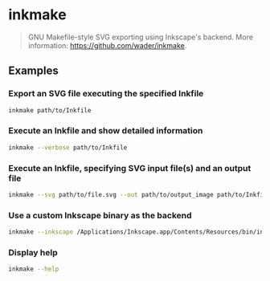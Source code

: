 # inkmake

> GNU Makefile-style SVG exporting using Inkscape's backend. More information: <https://github.com/wader/inkmake>.

## Examples

### Export an SVG file executing the specified Inkfile

```bash
inkmake path/to/Inkfile
```

### Execute an Inkfile and show detailed information

```bash
inkmake --verbose path/to/Inkfile
```

### Execute an Inkfile, specifying SVG input file(s) and an output file

```bash
inkmake --svg path/to/file.svg --out path/to/output_image path/to/Inkfile
```

### Use a custom Inkscape binary as the backend

```bash
inkmake --inkscape /Applications/Inkscape.app/Contents/Resources/bin/inkscape path/to/Inkfile
```

### Display help

```bash
inkmake --help
```
